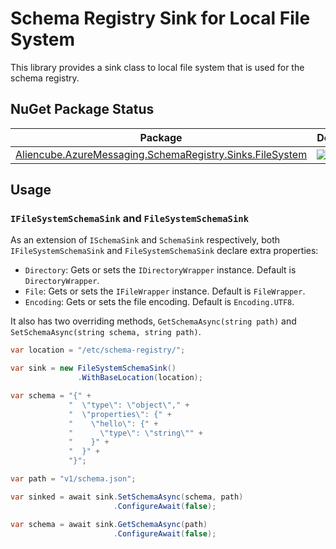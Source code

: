 # Schema Registry Sink for Local File System #

This library provides a sink class to local file system that is used for the schema registry.


## NuGet Package Status ##

| Package | Download | Version|
|---|---|---|
| [Aliencube.AzureMessaging.SchemaRegistry.Sinks.FileSystem](https://www.nuget.org/packages/Aliencube.AzureMessaging.SchemaRegistry.Sinks.FileSystem/) | [![](https://img.shields.io/nuget/dt/Aliencube.AzureMessaging.SchemaRegistry.Sinks.FileSystem.svg)](https://www.nuget.org/packages/Aliencube.AzureMessaging.SchemaRegistry.Sinks.FileSystem/) | [![](https://img.shields.io/nuget/v/Aliencube.AzureMessaging.SchemaRegistry.Sinks.FileSystem.svg)](https://www.nuget.org/packages/Aliencube.AzureMessaging.SchemaRegistry.Sinks.FileSystem/) |


## Usage ##

### `IFileSystemSchemaSink` and `FileSystemSchemaSink` ###

As an extension of `ISchemaSink` and `SchemaSink` respectively, both `IFileSystemSchemaSink` and `FileSystemSchemaSink` declare extra properties:

* `Directory`: Gets or sets the `IDirectoryWrapper` instance. Default is `DirectoryWrapper`.
* `File`: Gets or sets the `IFileWrapper` instance. Default is `FileWrapper`.
* `Encoding`: Gets or sets the file encoding. Default is `Encoding.UTF8`.

It also has two overriding methods, `GetSchemaAsync(string path)` and `SetSchemaAsync(string schema, string path)`.

```csharp
var location = "/etc/schema-registry/";

var sink = new FileSystemSchemaSink()
               .WithBaseLocation(location);

var schema = "{" +
             "  \"type\": \"object\"," +
             "  \"properties\": {" +
             "    \"hello\": {" +
             "      \"type\": \"string\"" +
             "    }" +
             "  }" +
             "}";

var path = "v1/schema.json";

var sinked = await sink.SetSchemaAsync(schema, path)
                       .ConfigureAwait(false);

var schema = await sink.GetSchemaAsync(path)
                       .ConfigureAwait(false);
```
